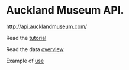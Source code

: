 Auckland Museum API.
================
http://api.aucklandmuseum.com/

Read the [tutorial](https://github.com/AucklandMuseum/API/wiki/Tutorial)

Read the data [overview](https://github.com/AucklandMuseum/API/wiki/Data-Overview)

Example of [use](https://github.com/AucklandMuseum/API/wiki/Examples)
